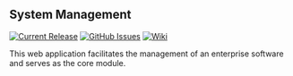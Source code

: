 ## System Management

[![Current Release](https://img.shields.io/badge/release-latest-green.svg)](https://github.com/DPBandA/system-management/releases/latest)
[![GitHub Issues](https://img.shields.io/github/issues/dpbanda/system-management.svg)](https://github.com/dpbanda/system-management/issues)
[![Wiki](https://img.shields.io/badge/documentation-wiki-green.svg)](https://github.com/DPBandA/system-management/wiki)

This web application facilitates the management of an enterprise software and serves as the core module.
